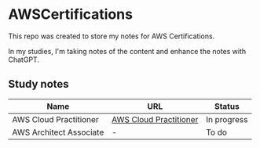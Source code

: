 # AWSCertifications
This repo was created to store my notes for AWS Certifications.

In my studies, I'm taking notes of the content and enhance the notes with ChatGPT. 

## Study notes
| Name          | URL                                   | Status    |
| ------------- | --------------------------------------------- | --------- |
| AWS Cloud Practitioner  | [AWS Cloud Practitioner](https://gabrielcasemiro.github.io/AWSCertifications/CloudPractitioner) | In progress    |
| AWS Architect Associate            | -                | To do    |
